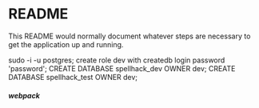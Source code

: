 # README

This README would normally document whatever steps are necessary to get the
application up and running.


sudo -i -u postgres;
create role dev with createdb login password 'password';
CREATE DATABASE spellhack_dev OWNER dev;
CREATE DATABASE spellhack_test OWNER dev;

##### webpack
